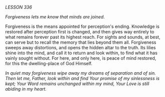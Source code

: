*LESSON 336*

*Forgiveness lets me know that minds are joined.*

Forgiveness is the means appointed for perception's ending. Knowledge is restored after perception first is changed, and then gives way entirely to what remains forever past its highest reach. For sights and sounds, at best, can serve but to recall the memory that lies beyond them all. Forgiveness sweeps away distortions, and opens the hidden altar to the truth. Its lilies shine into the mind, and call it to return and look within, to find what it has vainly sought without. For here, and only here, is peace of mind restored, for this the dwelling-place of God Himself.

_In quiet may forgiveness wipe away my dreams of separation and of sin. Then let me, Father, look within and find Your promise of my sinlessness is kept; Your Word remains unchanged within my mind, Your Love is still abiding in my heart._